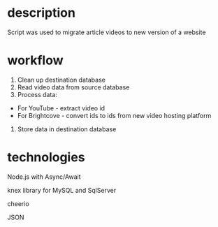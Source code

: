 # description

Script was used to migrate article videos to new version of a website

# workflow

1. Clean up destination database
1. Read video data from source database
1. Process data:
  - For YouTube - extract video id
  - For Brightcove - convert ids to ids from new video hosting platform
1. Store data in destination database

# technologies

Node.js with Async/Await

knex library for MySQL and SqlServer

cheerio

JSON
